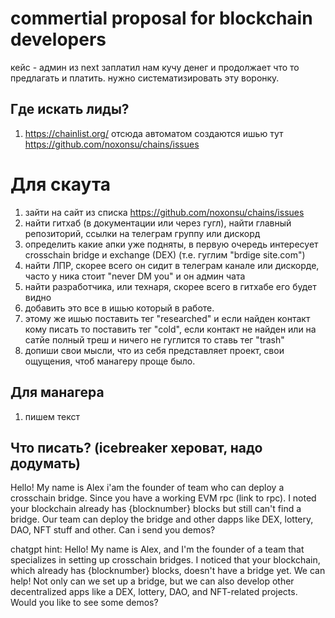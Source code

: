 # commertial proposal for blockchain developers
кейс - админ из next заплатил нам кучу денег и продолжает что то предлагать и платить. нужно систематизировать эту воронку. 

## Где искать лиды?
1. https://chainlist.org/ отсюда автоматом создаются ишью тут https://github.com/noxonsu/chains/issues

# Для скаута
1. зайти на сайт из списка https://github.com/noxonsu/chains/issues
2. найти гитхаб (в документации или через гугл), найти главный репозиторий, ссылки на телеграм группу или дискорд
3. определить какие апки уже подняты, в первую очередь интересует crosschain bridge и exchange (DEX) (т.е. гуглим "brdige site.com") 
4. найти ЛПР, скорее всего он сидит в телеграм канале или дискорде, часто у ника стоит "never DM you" и он админ чата
5. найти разработчика, или технаря, скорее всего в гитхабе его будет видно
6. добавить это все в ишью который в работе. 
7. этому же ишью поставить тег "researched" и если найден контакт кому писать то поставить тег "cold", если контакт не найден или на сатйе полный треш и ничего не гуглится то ставь тег "trash"
8. допиши свои мысли, что из себя представляет проект, свои ощущения, чтоб манагеру проще было.

## Для манагера
1. пишем текст 

## Что писать? (icebreaker хероват, надо додумать) 

Hello! My name is Alex i'am the founder of team who can deploy a crosschain bridge. Since you have a working EVM rpc (link to rpc). I noted your blockchain already has {blocknumber} blocks but still can't find a bridge. Our team can deploy the bridge and other dapps like DEX, lottery, DAO, NFT stuff and other. Can i send you demos? 

chatgpt hint: Hello! My name is Alex, and I'm the founder of a team that specializes in setting up crosschain bridges. I noticed that your blockchain, which already has {blocknumber} blocks, doesn't have a bridge yet. We can help! Not only can we set up a bridge, but we can also develop other decentralized apps like a DEX, lottery, DAO, and NFT-related projects. Would you like to see some demos?
